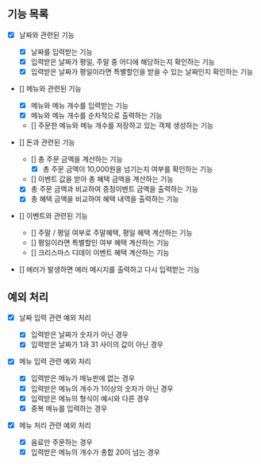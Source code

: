 ## 기능 목록

- [x] 날짜와 관련된 기능

  - [x] 날짜를 입력받는 기능
  - [x] 입력받은 날짜가 평일, 주말 중 어디에 해당하는지 확인하는 기능
  - [x] 입력받은 날짜가 평일이라면 특별할인을 받을 수 있는 날짜인지 확인하는 기능

- [] 메뉴와 관련된 기능

  - [x] 메뉴와 메뉴 개수를 입력받는 기능
  - [x] 메뉴와 메뉴 개수를 순차적으로 출력하는 기능
  - [] 주문한 메뉴와 메뉴 개수를 저장하고 있는 객체 생성하는 기능

- [] 돈과 관련된 기능

  - [] 총 주문 금액을 계산하는 기능
    - [x] 총 주문 금액이 10,000원을 넘기는지 여부를 확인하는 기능
  - [] 이벤트 값을 받아 총 혜택 금액을 계산하는 기능
  - [x] 총 주문 금액과 비교하여 증정이벤트 금액을 출력하는 기능
  - [x] 총 혜택 금액을 비교하여 혜택 내역을 출력하는 기능

- [] 이벤트와 관련된 기능

  - [] 주말 / 평일 여부로 주말혜택, 평일 혜택 계산하는 기능
  - [] 평일이라면 특별할인 여부 혜택 계산하는 기능
  - [] 크리스마스 디데이 이벤트 혜택 계산하는 기능

- [] 에러가 발생하면 에러 메시지를 출력하고 다시 입력받는 기능

## 예외 처리

- [x] 날짜 입력 관련 예외 처리

  - [x] 입력받은 날짜가 숫자가 아닌 경우
  - [x] 입력받은 날짜가 1과 31 사이의 값이 아닌 경우

- [x] 메뉴 입력 관련 예외 처리

  - [x] 입력받은 메뉴가 메뉴판에 없는 경우
  - [x] 입력받은 메뉴의 개수가 1이상의 숫자가 아닌 경우
  - [x] 입력받은 메뉴의 형식이 예시와 다른 경우
  - [x] 중복 메뉴를 입력하는 경우

- [x] 메뉴 처리 관련 예외 처리

  - [x] 음료만 주문하는 경우
  - [x] 입력받은 메뉴의 개수가 총합 20이 넘는 경우
